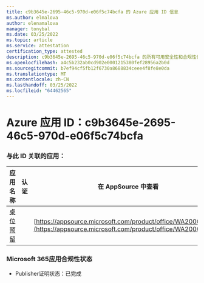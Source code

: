 ```yaml
---
title: c9b3645e-2695-46c5-970d-e06f5c74bcfa 的 Azure 应用 ID 信息
ms.author: elmalova
author: elenamalova
manager: tonybal
ms.date: 03/25/2022
ms.topic: article
ms.service: attestation
certification_type: attested
description: c9b3645e-2695-46c5-970d-e06f5c74bcfa 的所有可用安全性和合规性信息。
ms.openlocfilehash: a4c5b232ab0cd902e0001215380fef28956a2b0d
ms.sourcegitcommit: b7ef94cf5fb12f6730a8688834ceee4f8fe8e0da
ms.translationtype: MT
ms.contentlocale: zh-CN
ms.lasthandoff: 03/25/2022
ms.locfileid: "64462565"
---
```

# <a name="azure-app-id-c9b3645e-2695-46c5-970d-e06f5c74bcfa"></a>Azure 应用 ID：c9b3645e-2695-46c5-970d-e06f5c74bcfa


### <a name="apps-associated-with-this-id"></a>与此 ID 关联的应用：
| **应用名称** | **认证** | **在 AppSource 中查看** |
|--------------|---------------|-----------------------|
| [桌位预留](../forward/WA200003532.md) |  | [https://appsource.microsoft.com/product/office/WA200003532](https://appsource.microsoft.com/product/office/WA200003532) |

### <a name="microsoft-365-app-compliance-status"></a>Microsoft 365应用合规性状态
- Publisher证明状态：已完成
